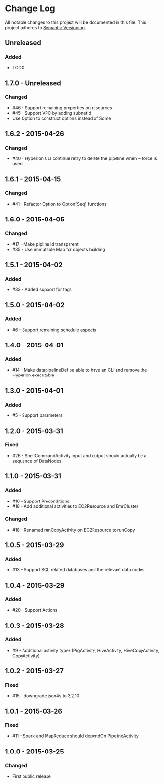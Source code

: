 # Change Log
All notable changes to this project will be documented in this file.
This project adheres to [Semantic Versioning](http://semver.org/).

## Unreleased
### Added
- TODO

## 1.7.0 - Unreleased
### Changed
- #46 - Support remaining properties on resources
- #45 - Support VPC by adding subnetId
- Use Option to construct options instead of Some

## 1.6.2 - 2015-04-26
### Changed
- #40 - Hyperion CLI continue retry to delete the pipeline when --force is used

## 1.6.1 - 2015-04-15
### Changed
- #41 - Refactor Option to Option[Seq] functions

## 1.6.0 - 2015-04-05
### Changed
- #17 - Make pipline id transparent
- #35 - Use immutable Map for objects building

## 1.5.1 - 2015-04-02
### Added
- #33 - Added support for tags

## 1.5.0 - 2015-04-02
### Added
- #6 - Support remaining schedule aspects

## 1.4.0 - 2015-04-01
### Added
- #14 - Make datapipelineDef be able to have an CLI and remove the Hyperion executable

## 1.3.0 - 2015-04-01
### Added
- #5 - Support parameters

## 1.2.0 - 2015-03-31
### Fixed
- #26 - ShellCommandActivity input and output should actually be a sequence of DataNodes.

## 1.1.0 - 2015-03-31
### Added
- #10 - Support Preconditions
- #18 - Add additional activities to EC2Resource and EmrCluster

### Changed
- #18 - Renamed runCopyActivity on EC2Resource to runCopy

## 1.0.5 - 2015-03-29
### Added
- #13 - Support SQL related databases and the relevant data nodes

## 1.0.4 - 2015-03-29
### Added
- #20  - Support Actions

## 1.0.3 - 2015-03-28
### Added
- #9 - Additional activity types (PigActivity, HiveActivity, HiveCopyActivity, CopyActivity)

## 1.0.2 - 2015-03-27
### Fixed
- #15 - downgrade json4s to 3.2.10

## 1.0.1 - 2015-03-26
### Fixed
- #11 - Spark and MapReduce should dependOn PipelineActivity

## 1.0.0 - 2015-03-25
### Changed
- First public release

